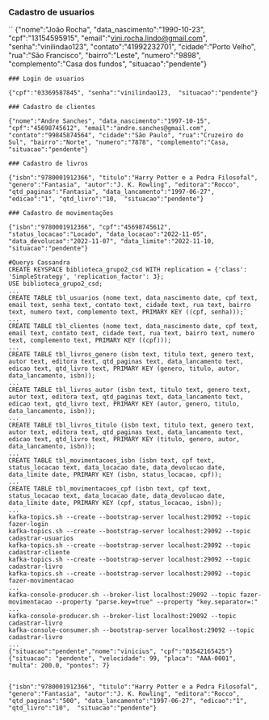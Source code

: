 ### Cadastro de usuarios
``
    {"nome":"João Rocha", "data_nascimento":"1990-10-23", "cpf":"13154595915", "email":"vini.rocha.lindo@gmail.com", "senha":"vinilindao123", "contato":"41992232701", "cidade":"Porto Velho", "rua":"São Francisco", "bairro":"Leste", "numero":"9898", "complemento":"Casa dos fundos", "situacao":"pendente"}
```
### Login de usuarios
```
    {"cpf":"03369587845", "senha":"vinilindao123,  "situacao":"pendente"}
```
### Cadastro de clientes
```
    {"nome":"Andre Sanches", "data_nascimento":"1997-10-15", "cpf":"45698745612", "email":"andre.sanches@gmail.com", "contato":"99845874564", "cidade":"São Paulo", "rua":"Cruzeiro do Sul", "bairro":"Norte", "numero":"7878", "complemento":"Casa,  "situacao":"pendente"}
```
### Cadastro de livros
```
    {"isbn":"9780001912366", "titulo":"Harry Potter e a Pedra Filosofal", "genero":"Fantasia", "autor":"J. K. Rowling", "editora":"Rocco", "qtd_paginas":"Fantasia", "data_lancamento":"1997-06-27", "edicao":"1", "qtd_livro":"10,  "situacao":"pendente"}
```
### Cadastro de movimentações
```
    {"isbn":"9780001912366", "cpf":"45698745612", "status_locacao":"Locado", "data_locacao":"2022-11-05", "data_devolucao":"2022-11-07", "data_limite":"2022-11-10,  "situacao":"pendente"}
```
#Querys Cassandra
CREATE KEYSPACE biblioteca_grupo2_csd WITH replication = {'class': 'SimpleStrategy', 'replication_factor': 3};
USE biblioteca_grupo2_csd;
...
CREATE TABLE tbl_usuarios (nome text, data_nascimento date, cpf text, email text, senha text, contato text, cidade text, rua text, bairro text, numero text, complemento text, PRIMARY KEY ((cpf, senha)));`
...
CREATE TABLE tbl_clientes (nome text, data_nascimento date, cpf text, email text, contato text, cidade text, rua text, bairro text, numero text, complemento text, PRIMARY KEY ((cpf)));
...
CREATE TABLE tbl_livros_genero (isbn text, titulo text, genero text, autor text, editora text, qtd_paginas text, data_lancamento text, edicao text, qtd_livro text, PRIMARY KEY (genero, titulo, autor, data_lancamento, isbn));
...
CREATE TABLE tbl_livros_autor (isbn text, titulo text, genero text, autor text, editora text, qtd_paginas text, data_lancamento text, edicao text, qtd_livro text, PRIMARY KEY (autor, genero, titulo, data_lancamento, isbn));
...
CREATE TABLE tbl_livros_titulo (isbn text, titulo text, genero text, autor text, editora text, qtd_paginas text, data_lancamento text, edicao text, qtd_livro text, PRIMARY KEY (titulo, genero, autor, data_lancamento, isbn));
...
CREATE TABLE tbl_movimentacoes_isbn (isbn text, cpf text, status_locacao text, data_locacao date, data_devolucao date, data_limite date, PRIMARY KEY (isbn, status_locacao, cpf));
...
CREATE TABLE tbl_movimentacoes_cpf (isbn text, cpf text, status_locacao text, data_locacao date, data_devolucao date, data_limite date, PRIMARY KEY (cpf, status_locacao, isbn));
...
kafka-topics.sh --create --bootstrap-server localhost:29092 --topic fazer-login
kafka-topics.sh --create --bootstrap-server localhost:29092 --topic cadastrar-usuarios
kafka-topics.sh --create --bootstrap-server localhost:29092 --topic cadastrar-cliente
kafka-topics.sh --create --bootstrap-server localhost:29092 --topic cadastrar-livro
kafka-topics.sh --create --bootstrap-server localhost:29092 --topic fazer-movimentacao
...
kafka-console-producer.sh --broker-list localhost:29092 --topic fazer-movimentacao --property "parse.key=true" --property "key.separator=:"
...
kafka-console-producer.sh --broker-list localhost:29092 --topic cadastrar-livro
kafka-console-consumer.sh --bootstrap-server localhost:29092 --topic cadastrar-livro
...
{"situacao":"pendente","nome":"vinicius", "cpf":"03542165425"}
{"situacao": "pendente", "velocidade": 99, "placa": "AAA-0001", "multa": 200.0, "pontos": 7}


{"isbn":"9780001912366", "titulo":"Harry Potter e a Pedra Filosofal", "genero":"Fantasia", "autor":"J. K. Rowling", "editora":"Rocco", "qtd_paginas":"500", "data_lancamento":"1997-06-27", "edicao":"1", "qtd_livro":"10",  "situacao":"pendente"}